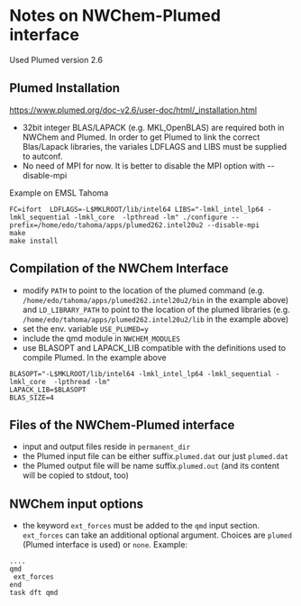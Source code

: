 # Notes on NWChem-Plumed interface

Used Plumed version 2.6

## Plumed Installation

https://www.plumed.org/doc-v2.6/user-doc/html/_installation.html

* 32bit integer BLAS/LAPACK (e.g. MKL,OpenBLAS) are required both in NWChem and Plumed.
In order to get Plumed to link the correct Blas/Lapack libraries, the variales LDFLAGS and LIBS must be supplied to
autconf.
* No need of MPI for now. It is better to disable the MPI option with --disable-mpi  

Example on EMSL Tahoma 
```
FC=ifort  LDFLAGS=-L$MKLROOT/lib/intel64 LIBS="-lmkl_intel_lp64 -lmkl_sequential -lmkl_core  -lpthread -lm" ./configure --prefix=/home/edo/tahoma/apps/plumed262.intel20u2 --disable-mpi
make
make install
```

## Compilation of the NWChem Interface

* modify `PATH` to point to the location of the plumed command (e.g. `/home/edo/tahoma/apps/plumed262.intel20u2/bin` in the 
example above) and `LD_LIBRARY_PATH` to point to the location of the plumed libraries (e.g. `/home/edo/tahoma/apps/plumed262.intel20u2/lib` in the 
example above)
* set the env. variable `USE_PLUMED=y`
* include the qmd module in `NWCHEM_MODULES`
* use BLASOPT and LAPACK_LIB compatible with the definitions used to compile Plumed.
In the example above
```
BLASOPT="-L$MKLROOT/lib/intel64 -lmkl_intel_lp64 -lmkl_sequential -lmkl_core  -lpthread -lm"
LAPACK_LIB=$BLASOPT
BLAS_SIZE=4
```

## Files of the NWChem-Plumed interface

* input and output files reside in `permanent_dir`
* the Plumed input file can be either suffix.`plumed.dat` our just `plumed.dat`
* the Plumed output file will be name suffix.`plumed.out` (and its content will be copied to stdout, too)

## NWChem input options

* the keyword `ext_forces` must be added to the `qmd` input section. `ext_forces` can take an additional optional argument.
Choices are `plumed` (Plumed interface is used) or `none`.
Example:
```
....
qmd
 ext_forces
end
task dft qmd
```
